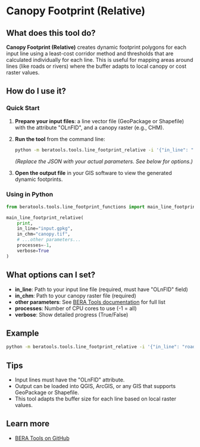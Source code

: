 # Canopy Footprint (Relative)

## What does this tool do?

**Canopy Footprint (Relative)** creates dynamic footprint polygons for each input line using a least-cost corridor method and thresholds that are calculated individually for each line. This is useful for mapping areas around lines (like roads or rivers) where the buffer adapts to local canopy or cost raster values.

## How do I use it?

### Quick Start

1. **Prepare your input files**: a line vector file (GeoPackage or Shapefile) with the attribute "OLnFID", and a canopy raster (e.g., CHM).
2. **Run the tool** from the command line:

   ```bash
   python -m beratools.tools.line_footprint_relative -i '{"in_line": "input.gpkg", "in_chm": "canopy.tif", ...}' -p -1 -v True
   ```

   *(Replace the JSON with your actual parameters. See below for options.)*

3. **Open the output file** in your GIS software to view the generated dynamic footprints.

### Using in Python

```python
from beratools.tools.line_footprint_functions import main_line_footprint_relative

main_line_footprint_relative(
    print,
    in_line="input.gpkg",
    in_chm="canopy.tif",
    # ...other parameters...
    processes=-1,
    verbose=True
)
```

## What options can I set?

- **in_line**: Path to your input line file (required, must have "OLnFID" field)
- **in_chm**: Path to your canopy raster file (required)
- **other parameters**: See [BERA Tools documentation](https://github.com/appliedgrg/beratools) for full list
- **processes**: Number of CPU cores to use (-1 = all)
- **verbose**: Show detailed progress (True/False)

## Example

```bash
python -m beratools.tools.line_footprint_relative -i '{"in_line": "roads.gpkg", "in_chm": "chm.tif"}' -p -1 -v True
```

## Tips

- Input lines must have the "OLnFID" attribute.
- Output can be loaded into QGIS, ArcGIS, or any GIS that supports GeoPackage or Shapefile.
- This tool adapts the buffer size for each line based on local raster values.

## Learn more

- [BERA Tools on GitHub](https://github.com/appliedgrg/beratools)
